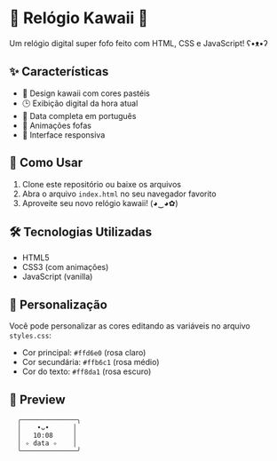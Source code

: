 # 🌸 Relógio Kawaii 🌸

Um relógio digital super fofo feito com HTML, CSS e JavaScript! ʕ•ᴥ•ʔ

## ✨ Características

- 🎀 Design kawaii com cores pastéis
- 🕒 Exibição digital da hora atual
- 📅 Data completa em português
- 💖 Animações fofas
- 🌟 Interface responsiva

## 🚀 Como Usar

1. Clone este repositório ou baixe os arquivos
2. Abra o arquivo `index.html` no seu navegador favorito
3. Aproveite seu novo relógio kawaii! (◕‿◕✿)

## 🛠️ Tecnologias Utilizadas

- HTML5
- CSS3 (com animações)
- JavaScript (vanilla)

## 💝 Personalização

Você pode personalizar as cores editando as variáveis no arquivo `styles.css`:

- Cor principal: `#ffd6e0` (rosa claro)
- Cor secundária: `#ffb6c1` (rosa médio)
- Cor do texto: `#ff8da1` (rosa escuro)

## 🌈 Preview

```
  ╭──────────────╮
  │    •ᴗ•      │
  │   10:08     │
  │ ✧ data ✧    │
  ╰──────────────╯
```
